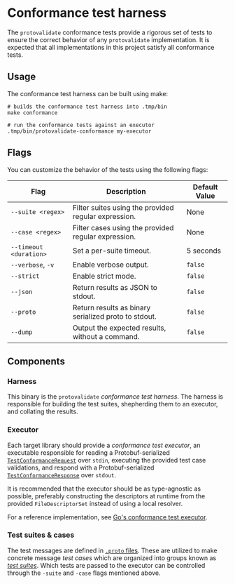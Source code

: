 # Conformance test harness

The `protovalidate` conformance tests provide a rigorous set of tests to ensure
the correct behavior of any `protovalidate` implementation. It is expected that
all implementations in this project satisfy all conformance tests.

## Usage

The conformance test harness can be built using make:

```shell
# builds the conformance test harness into .tmp/bin
make conformance

# run the conformance tests against an executor
.tmp/bin/protovalidate-conformance my-executor
```

## Flags

You can customize the behavior of the tests using the following flags:

| Flag                   | Description                                          | Default Value |
| ---------------------- | ---------------------------------------------------- | ------------- |
| `--suite <regex>`      | Filter suites using the provided regular expression. | None          |
| `--case <regex>`       | Filter cases using the provided regular expression.  | None          |
| `--timeout <duration>` | Set a per-suite timeout.                             | 5 seconds     |
| `--verbose`, `-v`      | Enable verbose output.                               | `false`       |
| `--strict`             | Enable strict mode.                                  | `false`       |
| `--json`               | Return results as JSON to stdout.                    | `false`       |
| `--proto`              | Return results as binary serialized proto to stdout. | `false`       |
| `--dump`               | Output the expected results, without a command.      | `false`       |

## Components

### Harness

This binary is the `protovalidate` _conformance test harness_. The harness is
responsible for building the test suites, shepherding them to an executor, and
collating the results.

### Executor

Each target library should provide a _conformance test executor_, an executable
responsible for reading a Protobuf-serialized [`TestConformanceRequest`][harness-proto] over
`stdin`, executing the provided test case validations, and respond with a
Protobuf-serialized [`TestConformanceResponse`][harness-proto] over `stdout`.

It is recommended that the executor should be as type-agnostic as possible,
preferably constructing the descriptors at runtime from the provided
`FileDescriptorSet` instead of using a local resolver.

For a reference implementation, see [Go's conformance test executor][pv-go].

### Test suites & cases

The test messages are defined in [`.proto` files][cases-proto]. These are
utilized to make concrete message _test cases_ which are organized into groups
known as [_test suites_][suites]. Which tests are passed to the executor can be
controlled through the `-suite` and `-case` flags mentioned above.

[harness-proto]: /proto/protovalidate-testing/buf/validate/conformance/harness/harness.proto
[cases-proto]: /proto/protovalidate-testing/buf/validate/conformance/cases
[suites]: /tools/protovalidate-conformance/internal/cases
[pv-go]: https://github.com/bufbuild/protovalidate-go/internal/cmd/protovalidate-conformance-go
